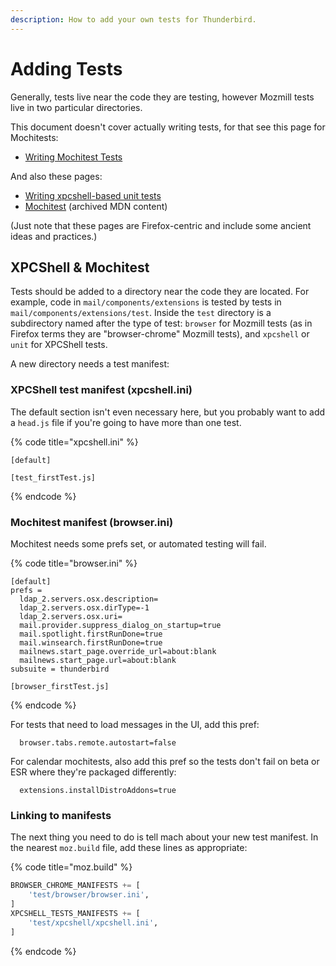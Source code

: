 ```yaml
---
description: How to add your own tests for Thunderbird.
---
```


# Adding Tests

Generally, tests live near the code they are testing, however Mozmill tests live in two particular directories.

This document doesn't cover actually writing tests, for that see this page for Mochitests:

* [Writing Mochitest Tests](https://developer.thunderbird.net/testing/writing-mochitest-tests)

And also these pages:

* [Writing xpcshell-based unit tests](https://firefox-source-docs.mozilla.org/testing/xpcshell/index.html)
* [Mochitest](http://devdoc.net/web/developer.mozilla.org/en-US/docs/Mochitest.html) (archived MDN content)

(Just note that these pages are Firefox-centric and include some ancient ideas and practices.)

## XPCShell & Mochitest

Tests should be added to a directory near the code they are located. For example, code in `mail/components/extensions` is tested by tests in `mail/components/extensions/test`. Inside the `test` directory is a subdirectory named after the type of test: `browser` for Mozmill tests (as in Firefox terms they are "browser-chrome" Mozmill tests), and `xpcshell` or `unit` for XPCShell tests.

A new directory needs a test manifest:

### XPCShell test manifest (xpcshell.ini)

The default section isn't even necessary here, but you probably want to add a `head.js` file if you're going to have more than one test.

{% code title="xpcshell.ini" %}
```
[default]

[test_firstTest.js]
```
{% endcode %}

### Mochitest manifest (browser.ini)

Mochitest needs some prefs set, or automated testing will fail.

{% code title="browser.ini" %}
```
[default]
prefs =
  ldap_2.servers.osx.description=
  ldap_2.servers.osx.dirType=-1
  ldap_2.servers.osx.uri=
  mail.provider.suppress_dialog_on_startup=true
  mail.spotlight.firstRunDone=true
  mail.winsearch.firstRunDone=true
  mailnews.start_page.override_url=about:blank
  mailnews.start_page.url=about:blank
subsuite = thunderbird

[browser_firstTest.js]
```
{% endcode %}

For tests that need to load messages in the UI, add this pref:

```
  browser.tabs.remote.autostart=false
```

For calendar mochitests, also add this pref so the tests don't fail on beta or ESR where they're packaged differently:

```
  extensions.installDistroAddons=true
```

### Linking to manifests

The next thing you need to do is tell mach about your new test manifest. In the nearest `moz.build` file, add these lines as appropriate:

{% code title="moz.build" %}
```python
BROWSER_CHROME_MANIFESTS += [
    'test/browser/browser.ini',
]
XPCSHELL_TESTS_MANIFESTS += [
    'test/xpcshell/xpcshell.ini',
]
```
{% endcode %}
